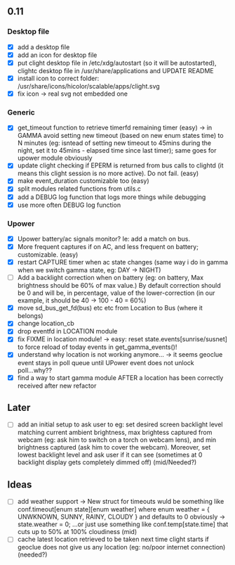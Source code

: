 ## 0.11
### Desktop file
- [x] add a desktop file
- [x] add an icon for desktop file
- [x] put clight desktop file in /etc/xdg/autostart (so it will be autostarted), clightc desktop file in /usr/share/applications and UPDATE README
- [x] install icon to correct folder: /usr/share/icons/hicolor/scalable/apps/clight.svg
- [x] fix icon -> real svg not embedded one

### Generic
- [x] get_timeout function to retrieve timerfd remaining timer (easy) -> in GAMMA avoid setting new timeout (based on new enum states time) to N minutes (eg: isntead of setting  new timeout to 45mins during the night, set it to 45mins - elapsed time since last timer); same goes for upower module obviously
- [x] update clight checking if EPERM is returned from bus calls to clightd (it means this clight session is no more active). Do not fail. (easy)
- [x] make event_duration customizable too (easy)
- [x] split modules related functions from utils.c
- [x] add a DEBUG log function that logs more things while debugging
- [x] use more often DEBUG log function

### Upower
- [x] Upower battery/ac signals monitor? Ie: add a match on bus.
- [x] More frequent captures if on AC, and less frequent on battery; customizable. (easy)
- [x] restart CAPTURE timer when ac state changes (same way i do in gamma when we switch gamma state, eg: DAY -> NIGHT)
- [ ] Add a backlight correction when on battery (eg: on battery, Max brightness should be 60% of max value.) By default correction should be 0 and will be, in percentage, value of the lower-correction (in our example, it should be 40 -> 100 - 40 = 60%)
- [x] move sd_bus_get_fd(bus) etc etc from Location to Bus (where it belongs)
- [x] change location_cb
- [x] drop eventfd in LOCATION module
- [x] fix FIXME in location module! -> easy: reset state.events[sunrise/susnet] to force reload of today events in get_gamma_events()!
- [x] understand why location is not working anymore... -> it seems geoclue event stays in poll queue until UPower event does not unlock poll...why??
- [x] find a way to start gamma module AFTER a location has been correctly received after new refactor

## Later
- [ ] add an initial setup to ask user to eg: set desired screen backlight level matching current ambient brightness, max brightess captured from webcam (eg: ask him to switch on a torch on webcam lens), and min brightness captured (ask him to cover the webcam). Moreover, set lowest backlight level and ask user if it can see (sometimes at 0 backlight display gets completely dimmed off) (mid/Needed?)

## Ideas
- [ ] add weather support -> New struct for timeouts wuld be something like conf.timeout[enum state][enum weather] where enum weather = { UNWKNOWN, SUNNY, RAINY, CLOUDY } and defaults to 0 obviously -> state.weather = 0; ...or just use something like conf.temp[state.time] that cuts up to 50% at 100% cloudiness (mid)
- [ ] cache latest location retrieved to be taken next time clight starts if geoclue does not give us any location (eg: no/poor internet connection) (needed?)
